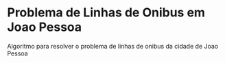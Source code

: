 # Problema de Linhas de Onibus em Joao Pessoa
Algoritmo para resolver o problema de linhas de onibus da cidade de Joao Pessoa
